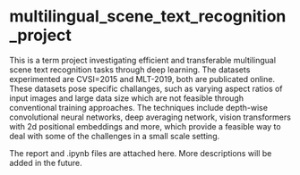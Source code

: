 # multilingual_scene_text_recognition_project
This is a term project investigating efficient and transferable multilingual scene text recognition tasks through deep learning. The datasets experimented are CVSI=2015 and MLT-2019, both are publicated online. These datasets pose specific challanges, such as varying aspect ratios of input images and large data size which are not feasible through conventional training approaches. The techniques include depth-wise convolutional neural networks, deep averaging network, vision transformers with 2d positional embeddings and more, which provide a feasible way to deal with some of the challenges in a small scale setting.

The report and .ipynb files are attached here. More descriptions will be added in the future.
